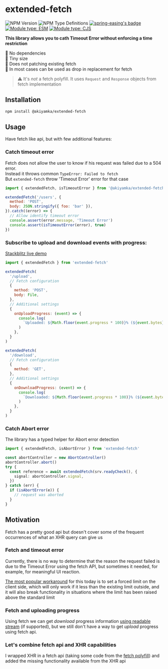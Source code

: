 # extended-fetch

![NPM Version](https://img.shields.io/npm/v/%40akiyamka%2Fextended-fetch)
![NPM Type Definitions](https://img.shields.io/npm/types/%40akiyamka%2Fextended-fetch)
[![spring-easing's badge](https://deno.bundlejs.com/badge?q=@akiyamka/extended-fetch&treeshake=[*]&config={%22esbuild%22:{%22format%22:%22esm%22}})](https://bundlejs.com/?q=@akiyamka/extended-fetch) [![Module type: ESM](https://img.shields.io/badge/module%20type-esm-brightgreen)](https://github.com/voxpelli/badges-cjs-esm) [![Module type: CJS](https://img.shields.io/badge/module%20type-cjs-brightgreen)](https://github.com/voxpelli/badges-cjs-esm)

**This library allows you to cath Timeout Error without enforcing a time restriction**

🧹 No dependencies  
🤏 Tiny size  
🧩 Does not patching existing fetch  
🔀 In most cases can be used as drop in replacement for fetch

> ⚠️ It's _not_ a fetch polyfill. It uses `Request` and `Response` objects from fetch implementation

## Installation

```sh
npm install @akiyamka/extended-fetch
```

## Usage

Have fetch like api, but with few additional features:

### Catch timeout error

Fetch does not allow the user to know if his request was failed due to a 504 error.  
Instead it throws common `TypeError: Failed to fetch`  
But `extended-fetch` throw 'Timeout Error' error for that case

```js
import { extendedFetch, isTimeoutError } from '@akiyamka/extended-fetch'

extendedFetch('/users', {
  method: 'POST',
  body: JSON.stringify({ foo: 'bar' }),
}).catch((error) => {
  // Allow identify timeout error
  console.assert(error.message, 'Timeout Error')
  console.assert(isTimeoutError(error), true)
})
```

### Subscribe to upload and download events with progress:

[Stackblitz live demo](https://stackblitz.com/edit/vitejs-vite-8t5mbf?file=src%2Fdemo.ts)

```js
import { extendedFetch } from 'extended-fetch'

extendedFetch(
  '/upload',
  // Fetch configuration
  {
    method: 'POST',
    body: File,
  },
  // Additional settings
  {
    onUploadProgress: (event) => {
      console.log(
        `Uploaded: ${Math.floor(event.progress * 100)}% (${event.bytes} bytes)`
      )
    },
  }
)

extendedFetch(
  '/download',
  // Fetch configuration
  {
    method: 'GET',
  },
  // Additional settings
  {
    onDownloadProgress: (event) => {
      console.log(
        `Downloaded: ${Math.floor(event.progress * 100)}% (${event.bytes} bytes)`
      )
    },
  }
)
```

### Catch Abort error

The library has a typed helper for Abort error detection

```ts
import { extendedFetch, isAbortError } from 'extended-fetch'

const abortController = new AbortController()
abortController.abort()
try {
  const reference = await extendedFetch(srv.readyCheck(), {
    signal: abortController.signal,
  })
} catch (err) {
  if (isAbortError(e)) {
    // request was aborted
  }
}
```

## Motivation

Fetch has a pretty good api but doesn't cover some of the frequent occurrences of what an XHR query can give us

### Fetch and timeout error

Currently, there is no way to determine that the reason the request failed is due to the Timeout Error using the fetch API, but sometimes it needed, for example, for meaningful UI reaction.

[The most popular workaround](https://stackoverflow.com/questions/46946380/fetch-api-request-timeout) for this today is to set a forced limit on the client side, which will only work if it less than the existing limit outside, and it will also break functionality in situations where the limit has been raised above the standard limit

### Fetch and uploading progress

Using fetch we can get _download_ progress information [using readable stream](https://developer.mozilla.org/en-US/docs/Web/API/Streams_API/Using_readable_streams#consuming_a_fetch_as_a_stream) (if supported), but we still don't have a way to get _upload_ progress using fetch api.

### Let's combine fetch api and XHR capabilities

I wrapped XHR in a fetch api (taking some code from the [fetch polyfill](https://github.com/JakeChampion/fetch)) and added the missing functionality available from the XHR api

